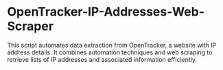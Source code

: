 # OpenTracker-IP-Addresses-Web-Scraper
This script automates data extraction from OpenTracker, a website with IP address details. It combines automation techniques and web scraping to retrieve lists of IP addresses and associated information efficiently.
